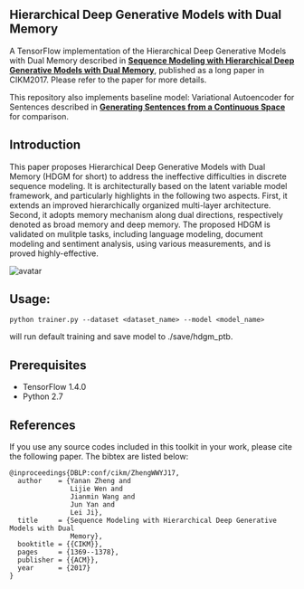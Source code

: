 ## Hierarchical Deep Generative Models with Dual Memory

A TensorFlow implementation of the Hierarchical Deep Generative Models with Dual Memory described in
[**Sequence Modeling with Hierarchical Deep Generative Models with Dual Memory**](https://dl.acm.org/citation.cfm?id=3132952), published as a long paper in CIKM2017.
Please refer to the paper for more details.

This repository also implements baseline model: Variational Autoencoder for Sentences described in [**Generating Sentences from a Continuous Space**](https://arxiv.org/abs/1511.06349) for comparison.


## Introduction

This paper proposes Hierarchical Deep Generative Models with Dual Memory (HDGM for short) to address the ineffective difficulties in discrete sequence modeling.
It is architecturally based on the latent variable model framework, and particularly highlights in the following two aspects.
First, it extends an improved hierarchically organized multi-layer architecture.
Second, it adopts memory mechanism along dual directions, respectively denoted as broad memory and deep memory.
The proposed HDGM is validated on mulitple tasks, including language modeling, document modeling and sentiment analysis, using various measurements, and is proved highly-effective.

![avatar](/pics/hdgm-arch.png)


## Usage:
	python trainer.py --dataset <dataset_name> --model <model_name>
will run default training and save model to ./save/hdgm_ptb.

## Prerequisites
 - TensorFlow 1.4.0
 - Python 2.7

## References

If you use any source codes included in this toolkit in your work, please cite the following paper. The bibtex are listed below:

    @inproceedings{DBLP:conf/cikm/ZhengWWYJ17,
      author    = {Yanan Zheng and
                   Lijie Wen and
                   Jianmin Wang and
                   Jun Yan and
                   Lei Ji},
      title     = {Sequence Modeling with Hierarchical Deep Generative Models with Dual
                   Memory},
      booktitle = {{CIKM}},
      pages     = {1369--1378},
      publisher = {{ACM}},
      year      = {2017}
    }
